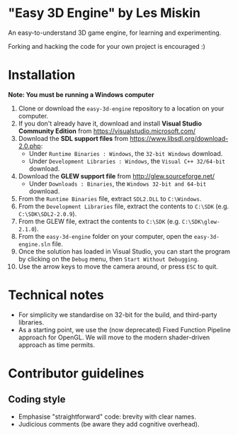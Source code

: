 # "Easy 3D Engine" by Les Miskin
An easy-to-understand 3D game engine, for learning and experimenting. 

Forking and hacking the code for your own project is encouraged :)

# Installation
**Note: You must be running a Windows computer**
1. Clone or download the `easy-3d-engine` repository to a location on your computer.
2. If you don't already have it, download and install **Visual Studio Community Edition** from https://visualstudio.microsoft.com/
3. Download the **SDL support files** from https://www.libsdl.org/download-2.0.php:
    - Under `Runtime Binaries : Windows`, the `32-bit Windows` download.
    - Under `Development Libraries : Windows`, the `Visual C++ 32/64-bit` download.
4. Download the **GLEW support file** from http://glew.sourceforge.net/
    - Under `Downloads : Binaries`, the `Windows 32-bit and 64-bit` download.
5. From the `Runtime Binaries` file, extract `SDL2.DLL` to `C:\Windows`.
6. From the `Development Libraries` file, extract the contents to `C:\SDK` (e.g. `C:\SDK\SDL2-2.0.9`).
7. From the GLEW file, extract the contents to `C:\SDK` (e.g. `C:\SDK\glew-2.1.0`).
8. From the `easy-3d-engine` folder on your computer, open the `easy-3d-engine.sln` file.
9. Once the solution has loaded in Visual Studio, you can start the program by clicking on the `Debug` menu, then `Start Without Debugging`.
10. Use the arrow keys to move the camera around, or press `ESC` to quit.

# Technical notes
* For simplicity we standardise on 32-bit for the build, and third-party libraries.
* As a starting point, we use the (now deprecated) Fixed Function Pipeline approach for OpenGL. We will move to the modern shader-driven approach as time permits.

# Contributor guidelines

## Coding style
* Emphasise "straightforward" code: brevity with clear names.
* Judicious comments (be aware they add cognitive overhead).

